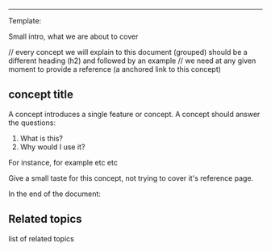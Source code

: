 <!--
Title: "Zero configuration"
custom_edit_url: "https://github.com/netdata/netdata/blob/master/docs/concepts/netdata-architecture/zero-configuration.md"
learn_status: "Published"
learn_topic_type: "Concepts"
learn_rel_path: "netdata-architecture"
learn_docs_purpose: "Explain what Netdata can do out of the box"
-->

**********************************************************************
Template:

Small intro, what we are about to cover

// every concept we will explain to this document (grouped) should be a different heading (h2) and followed by an example
// we need at any given moment to provide a reference (a anchored link to this concept)
## concept title

A concept introduces a single feature or concept. A concept should answer the questions:

1. What is this?
2. Why would I use it?

For instance, for example etc etc

Give a small taste for this concept, not trying to cover it's reference page. 

In the end of the document:

## Related topics

list of related topics

